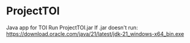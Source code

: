 # ProjectTOI
Java app for TOI
Run ProjectTOI.jar
If .jar doesn't run: https://download.oracle.com/java/21/latest/jdk-21_windows-x64_bin.exe
